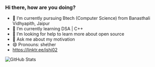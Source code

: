 ### Hi there, how are you doing?

- 🔭 I’m currently pursuing Btech (Computer Science) from Banasthali Vidhyapith, Jaipur
- 🌱 I’m currently learning DSA | C++
- 🤔 I’m looking for help to learn more about open source
- 💬 Ask me about my motivation
- 😄 Pronouns: she\her
- https://linktr.ee/ishi02

![GitHub Stats](https://github-readme-stats.vercel.app/api?username=ishikagoyal02&show_icons=true&hide_border=true&count_private=true&include_all_commits=true)




